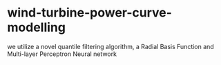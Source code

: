 # wind-turbine-power-curve-modelling
we utilize a novel quantile filtering algorithm, a Radial Basis Function and Multi-layer Perceptron Neural network

